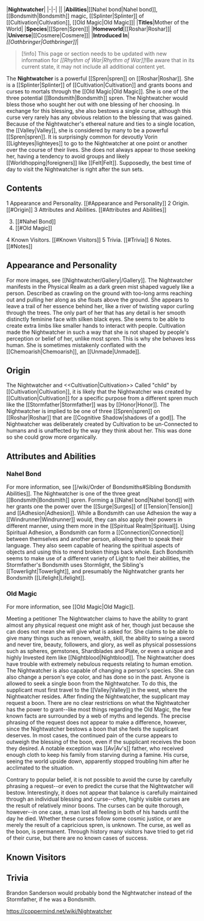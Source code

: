 |**Nightwatcher**|
|-|-|
||
|**Abilities**|[[Nahel bond\|Nahel bond]], [[Bondsmith\|Bondsmith]] magic, [[Splinter\|Splinter]] of [[Cultivation\|Cultivation]], [[Old Magic\|Old Magic]]|
|**Titles**|Mother of the World|
|**Species**|[[Spren\|Spren]]|
|**Homeworld**|[[Roshar\|Roshar]]|
|**Universe**|[[Cosmere\|Cosmere]]|
|**Introduced In**|*[[Oathbringer\|Oathbringer]]*|

> [!info] This page or section needs to be updated with new information for *[[Rhythm of War\|Rhythm of War]]*!Be aware that in its current state, it may not include all additional content yet.

The **Nightwatcher** is a powerful [[Spren\|spren]] on [[Roshar\|Roshar]]. She is a [[Splinter\|Splinter]] of [[Cultivation\|Cultivation]] and grants boons and curses to mortals through the [[Old Magic\|Old Magic]]. She is one of the three potential [[Bondsmith\|Bondsmith]] spren.
The Nightwatcher would bless those who sought her out with one blessing of her choosing. In exchange for this blessing, she also bestows a single curse, although this curse very rarely has any obvious relation to the blessing that was gained. Because of the Nightwatcher's ethereal nature and ties to a single location, the [[Valley\|Valley]], she is considered by many to be a powerful [[Spren\|spren]]. It is surprisingly common for devoutly Vorin [[Lighteyes\|lighteyes]] to go to the Nightwatcher at one point or another over the course of their lives.
She does not always appear to those seeking her, having a tendency to avoid groups and likely [[Worldhopping\|foreigners]] like [[Felt\|Felt]]. Supposedly, the best time of day to visit the Nightwatcher is right after the sun sets.

## Contents

1 Appearance and Personality. [[#Appearance and Personality]] 
2 Origin. [[#Origin]] 
3 Attributes and Abilities. [[#Attributes and Abilities]] 

3. [[#Nahel Bond]] 
3. [[#Old Magic]] 


4 Known Visitors. [[#Known Visitors]] 
5 Trivia. [[#Trivia]] 
6 Notes. [[#Notes]] 


## Appearance and Personality
 
For more images, see [[Nightwatcher/Gallery\|/Gallery]].
The Nightwatcher manifests in the Physical Realm as a dark green mist shaped vaguely like a person. Described as crawling on the ground with too-long arms reaching out and pulling her along as she floats above the ground. She appears to leave a trail of her essence behind her, like a river of twisting vapor curling through the trees. The only part of her that has any detail is her smooth distinctly feminine face with silken black eyes. She seems to be able to create extra limbs like smaller hands to interact with people. Cultivation made the Nightwatcher in such a way that she is not shaped by people's perception or belief of her, unlike most spren. This is why she behaves less human.
She is sometimes mistakenly conflated with the [[Chemoarish\|Chemoarish]], an [[Unmade\|Unmade]].

## Origin
  The Nightwatcher and <<Cultivation\|Cultivation>>
Called "child" by [[Cultivation\|Cultivation]], it is likely that the Nightwatcher was created by [[Cultivation\|Cultivation]] for a specific purpose from a different spren much like the [[Stormfather\|Stormfather]] was by [[Honor\|Honor]]. The Nightwatcher is implied to be one of three [[Spren\|spren]] on [[Roshar\|Roshar]] that are [[Cognitive Shadow\|shadows of a god]].
The Nightwatcher was deliberately created by Cultivation to be un-Connected to humans and is unaffected by the way they think about her. This was done so she could grow more organically.

## Attributes and Abilities
### Nahel Bond
For more information, see [[/wiki/Order of Bondsmiths#Sibling Bondsmith Abilities]].
The Nightwatcher is one of the three great [[Bondsmith\|Bondsmith]] spren. Forming a [[Nahel bond\|Nahel bond]] with her grants one the power over the [[Surge\|Surges]] of [[Tension\|Tension]] and [[Adhesion\|Adhesion]]. While a Bondsmith can use Adhesion the way a [[Windrunner\|Windrunner]] would, they can also apply their powers in different manner, using them more in the [[Spiritual Realm\|Spiritual]]. Using Spiritual Adhesion, a Bondsmith can form a [[Connection\|Connection]] between themselves and another person, allowing them to speak their language. They also seem capable of hearing the spiritual aspects of objects and using this to mend broken things back whole. Each Bondsmith seems to make use of a different variety of Light to fuel their abilities, the Stormfather's Bondsmith uses Stormlight, the Sibling's [[Towerlight\|Towerlight]], and presumably the Nightwatcher grants her Bondsmith [[Lifelight\|Lifelight]].

### Old Magic
For more information, see [[Old Magic\|Old Magic]].

  Meeting a petitioner
The Nightwatcher claims to have the ability to grant almost any physical request one might ask of her, though just because she can does not mean she will give what is asked for. She claims to be able to give many things such as renown, wealth, skill, the ability to swing a sword and never tire, beauty, followers, and glory, as well as physical possessions such as spheres, gemstones, Shardblades and Plate, or even a unique and highly Invested item like [[Nightblood\|Nightblood]]. The Nightwatcher does have trouble with extremely nebulous requests relating to human emotion. The Nightwatcher is also capable of changing a person's species. She can also change a person's eye color, and has done so in the past.
Anyone is allowed to seek a single boon from the Nightwatcher. To do this, the supplicant must first travel to the [[Valley\|Valley]] in the west, where the Nightwatcher resides. After finding the Nightwatcher, the supplicant may request a boon. There are no clear restrictions on what the Nightwatcher has the power to grant--like most things regarding the Old Magic, the few known facts are surrounded by a web of myths and legends. The precise phrasing of the request does not appear to make a difference, however, since the Nightwatcher bestows a boon that she feels the supplicant deserves. In most cases, the continued pain of the curse appears to outweigh the blessing of the boon, even if the supplicant receives the boon they desired. A notable exception was [[Av\|Av's]] father, who received enough cloth to keep his family from starving during a famine. His curse, seeing the world upside down, apparently stopped troubling him after he acclimated to the situation.


Contrary to popular belief, it is not possible to avoid the curse by carefully phrasing a request--or even to predict the curse that the Nightwatcher will bestow. Interestingly, it does not appear that balance is carefully maintained through an individual blessing and curse--often, highly visible curses are the result of relatively minor boons. The curses can be quite thorough, however--in one case, a man lost all feeling in both of his hands until the day he died. Whether these curses follow some cosmic justice, or are merely the result of a capricious spren, is unknown.
The curse, as well as the boon, is permanent. Through history many visitors have tried to get rid of their curse, but there are no known cases of success.

## Known Visitors








## Trivia
Brandon Sanderson would probably bond the Nightwatcher instead of the Stormfather, if he was a Bondsmith.


https://coppermind.net/wiki/Nightwatcher